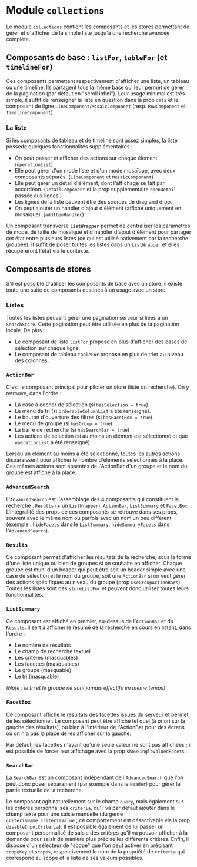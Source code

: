 # Module `collections`

Le module `collections` contient les composants et les stores permettant de gérer et d'afficher de la simple liste jusqu'à une recherche avancée complète.

## Composants de base : `listFor`, `tableFor` (et `timelineFor`)

Ces composants permettent respectivement d'afficher une liste, un tableau ou une timeline. Ils partagent tous la même base qui leur permet de gérer de la pagination (par défaut en "scroll infini"). Leur usage minimal est très simple, il suffit de renseigner la liste en question dans la prop `data` et le composant de ligne `LineComponent`/`MosaicComponent` (resp. `RowComponent` et `TimelineComponent`).

### La liste

Si les composants de tableau et de timeline sont assez simples, la liste possède quelques fonctionnalités supplémentaires :

-   On peut passer et afficher des actions sur chaque élement (`operationList`).
-   Elle peut gérer d'un mode liste et d'un mode mosaïque, avec deux composants séparés. (`LineComponent` et `MosaicComponent`)
-   Elle peut gérer un détail d'élément, dont l'affichage se fait par accordéon. (`DetailComponent` et la prop supplémentaire `openDetail` passée aux lignes.)
-   Les lignes de la liste peuvent être des sources de drag and drop.
-   On peut ajouter un handler d'ajout d'élément (affiché uniquement en mosaïque). (`addItemHandler`)

Un composant transverse **`ListWrapper`** permet de centraliser les paramètres de mode, de taille de mosaïque et d'handler d'ajout d'élément pour partager cet état entre plusieurs listes (ce qui est utilisé nativement par la recherche groupée). Il suffit de poser toutes les listes dans un `ListWrapper` et elles récupéreront l'état via le contexte.

## Composants de stores

S'il est possible d'utiliser les composants de base avec un store, il existe toute une suite de composants destinés à un usage avec un store.

### Listes

Toutes les listes peuvent gérer une pagination serveur si liées à un `SearchStore`. Cette pagination peut être utilisée en plus de la pagination locale. De plus :

-   Le composant de liste `listFor` propose en plus d'afficher des cases de sélection sur chaque ligne
-   Le composant de tableau `tableFor` propose en plus de trier au niveau des colonnes.

### `ActionBar`

C'est le composant principal pour piloter un store (liste ou recherche). On y retrouve, dans l'ordre :

-   La case à cocher de sélection (si `hasSelection = true`).
-   Le menu de tri (si `orderableColumnList` a été renseigné).
-   Le bouton d'ouverture des filtres (si `hasFacetBox = true`).
-   Le menu de groupe (si `hasGroup = true`).
-   La barre de recherche (si `hasSearchBar = true`)
-   Les actions de sélection (si au moins un élément est sélectionné et que `operationList` a été renseigné).

Lorsqu'un élément au moins a été sélectionné, toutes les autres actions disparaissent pour afficher le nombre d'éléments sélectionnés à la place. Ces mêmes actions sont absentes de l'ActionBar d'un groupe et le nom du groupe est affiché à la place.

### `AdvancedSearch`

L'`AdvancedSearch` est l'assemblage des 4 composants qui constituent la recherche : `Results` (+ un `ListWrapper`), `ActionBar`, `ListSummary` et `FacetBox`. L'intégralité des props de ces composants se retrouve dans ses props, souvent avec le même nom ou parfois avec un nom un peu différent (exemple : `hideFacets` dans le `ListSummary`, `hideSummaryFacets` dans l'`AdvancedSearch`).

### `Results`

Ce composant permet d'afficher les résultats de la recherche, sous la forme d'une liste unique ou bien de groupes si on souhaite en afficher. Chaque groupe est muni d'un header qui peut être soit un header simple avec une case de sélection et le nom du groupe, soit une `ActionBar` si on veut gérer des actions spécifiques au niveau du groupe (prop `useGroupActionBars`). Toutes les listes sont des `storeListFor` et peuvent donc utiliser toutes leurs fonctionnalités.

### `ListSummary`

Ce composant est affiché en premier, au-dessus de l'`ActionBar` et du `Results`. Il sert à afficher le résumé de la recherche en cours en listant, dans l'ordre :

-   Le nombre de résultats
-   Le champ de recherche textuel
-   Les critères (masquables)
-   Les facettes (masquables)
-   Le groupe (masquable)
-   Le tri (masquable)

_(Note : le tri et le groupe ne sont jamais effectifs en même temps)_

### `FacetBox`

Ce composant affiche le résultats des facettes issues du serveur et permet de les sélectionner. Le composant peut être affiché tel quel (à priori sur la gauche des résultats), ou bien à l'intérieur de l'ActionBar pour des écrans où on n'a pas la place de les afficher sur la gauche.

Par défaut, les facettes n'ayant qu'une seule valeur ne sont pas affichées ; il est possible de forcer leur affichage avec la prop `showSingleValuedFacets`.

### `SearchBar`

La `SearchBar` est un composant indépendant de l'`AdvancedSearch` que l'on peut donc poser séparament (par exemple dans le `Header`) pour gérer la partie textuelle de la recherche.

Le composant agit naturellement sur le champ `query`, mais également sur les critères personnalisés `criteria`, qu'il va par défaut ajouter dans le champ texte pour une saisie manuelle (du genre `criteriaName:criteriaValue` ; ce comportement est désactivable via la prop `disableInputCriteria`). Il est possible également de lui passer un composant personnalisé de saisie des critères qu'il va pouvoir afficher à la demande pour saisir de manière plus précise les différents critères. Enfin, il dispose d'un sélecteur de "scope" que l'on peut activer en précisant `scopeKey` et `scopes`, respectivement le nom de la propriété de `criteria` qui correspond au scope et la liste de ses valeurs possibles.
